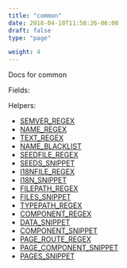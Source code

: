 ```yaml
---
title: "common"
date: 2018-04-10T11:58:26-06:00
draft: false
type: "page"

weight: 4
---
```


Docs for common

Fields:

Helpers:

- [SEMVER_REGEX](./helpers/#SEMVER_REGEX)
- [NAME_REGEX](./helpers/#NAME_REGEX)
- [TEXT_REGEX](./helpers/#TEXT_REGEX)
- [NAME_BLACKLIST](./helpers/#NAME_BLACKLIST)
- [SEEDFILE_REGEX](./helpers/#SEEDFILE_REGEX)
- [SEEDS_SNIPPET](./helpers/#SEEDS_SNIPPET)
- [I18NFILE_REGEX](./helpers/#I18NFILE_REGEX)
- [I18N_SNIPPET](./helpers/#I18N_SNIPPET)
- [FILEPATH_REGEX](./helpers/#FILEPATH_REGEX)
- [FILES_SNIPPET](./helpers/#FILES_SNIPPET)
- [TYPEPATH_REGEX](./helpers/#TYPEPATH_REGEX)
- [COMPONENT_REGEX](./helpers/#COMPONENT_REGEX)
- [DATA_SNIPPET](./helpers/#DATA_SNIPPET)
- [COMPONENT_SNIPPET](./helpers/#COMPONENT_SNIPPET)
- [PAGE_ROUTE_REGEX](./helpers/#PAGE_ROUTE_REGEX)
- [PAGE_COMPONENT_SNIPPET](./helpers/#PAGE_COMPONENT_SNIPPET)
- [PAGES_SNIPPET](./helpers/#PAGES_SNIPPET)

